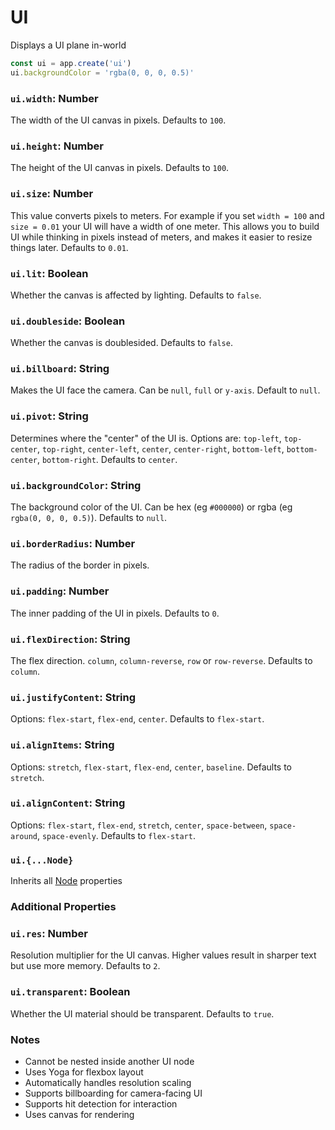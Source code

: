 # UI

Displays a UI plane in-world

```jsx
const ui = app.create('ui')
ui.backgroundColor = 'rgba(0, 0, 0, 0.5)'
```

### `ui.width`: Number

The width of the UI canvas in pixels. Defaults to `100`.

### `ui.height`: Number

The height of the UI canvas in pixels. Defaults to `100`.

### `ui.size`: Number

This value converts pixels to meters. 
For example if you set `width = 100` and `size = 0.01` your UI will have a width of one meter.
This allows you to build UI while thinking in pixels instead of meters, and makes it easier to resize things later.
Defaults to `0.01`.

### `ui.lit`: Boolean

Whether the canvas is affected by lighting. Defaults to `false`.

### `ui.doubleside`: Boolean

Whether the canvas is doublesided. Defaults to `false`.

### `ui.billboard`: String

Makes the UI face the camera. Can be `null`, `full` or `y-axis`. Default to `null`.

### `ui.pivot`: String

Determines where the "center" of the UI is.
Options are: `top-left`, `top-center`, `top-right`, `center-left`, `center`, `center-right`, `bottom-left`, `bottom-center`, `bottom-right`.
Defaults to `center`.

### `ui.backgroundColor`: String

The background color of the UI. 
Can be hex (eg `#000000`) or rgba (eg `rgba(0, 0, 0, 0.5)`).
Defaults to `null`.

### `ui.borderRadius`: Number

The radius of the border in pixels.

### `ui.padding`: Number

The inner padding of the UI in pixels.
Defaults to `0`.

### `ui.flexDirection`: String

The flex direction. `column`, `column-reverse`, `row` or `row-reverse`.
Defaults to `column`.

### `ui.justifyContent`: String

Options: `flex-start`, `flex-end`, `center`.
Defaults to `flex-start`.

### `ui.alignItems`: String

Options: `stretch`, `flex-start`, `flex-end`, `center`, `baseline`.
Defaults to `stretch`.

### `ui.alignContent`: String

Options: `flex-start`, `flex-end`, `stretch`, `center`, `space-between`, `space-around`, `space-evenly`.
Defaults to `flex-start`.

### `ui.{...Node}`

Inherits all [Node](/docs/ref/Node.md) properties

### Additional Properties

### `ui.res`: Number

Resolution multiplier for the UI canvas. Higher values result in sharper text but use more memory. Defaults to `2`.

### `ui.transparent`: Boolean

Whether the UI material should be transparent. Defaults to `true`.

### Notes

- Cannot be nested inside another UI node
- Uses Yoga for flexbox layout
- Automatically handles resolution scaling
- Supports billboarding for camera-facing UI
- Supports hit detection for interaction
- Uses canvas for rendering
